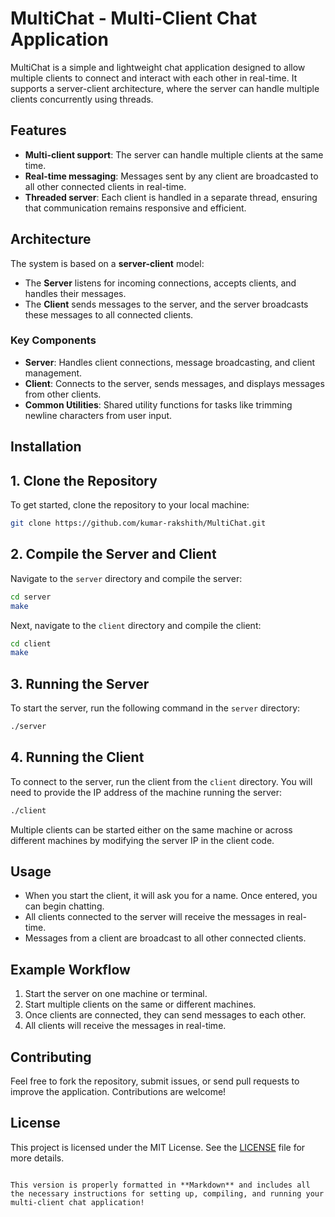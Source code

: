 # MultiChat - Multi-Client Chat Application

MultiChat is a simple and lightweight chat application designed to allow multiple clients to connect and interact with each other in real-time. It supports a server-client architecture, where the server can handle multiple clients concurrently using threads.

## Features
- **Multi-client support**: The server can handle multiple clients at the same time.
- **Real-time messaging**: Messages sent by any client are broadcasted to all other connected clients in real-time.
- **Threaded server**: Each client is handled in a separate thread, ensuring that communication remains responsive and efficient.

## Architecture
The system is based on a **server-client** model:
- The **Server** listens for incoming connections, accepts clients, and handles their messages.
- The **Client** sends messages to the server, and the server broadcasts these messages to all connected clients.

### **Key Components**
- **Server**: Handles client connections, message broadcasting, and client management.
- **Client**: Connects to the server, sends messages, and displays messages from other clients.
- **Common Utilities**: Shared utility functions for tasks like trimming newline characters from user input.

## Installation

## 1. Clone the Repository
To get started, clone the repository to your local machine:

```bash
git clone https://github.com/kumar-rakshith/MultiChat.git
```

## 2. Compile the Server and Client

Navigate to the `server` directory and compile the server:

```bash
cd server
make
```

Next, navigate to the `client` directory and compile the client:

```bash
cd client
make
```

## 3. Running the Server
To start the server, run the following command in the `server` directory:

```bash
./server
```

## 4. Running the Client
To connect to the server, run the client from the `client` directory. You will need to provide the IP address of the machine running the server:

```bash
./client
```

Multiple clients can be started either on the same machine or across different machines by modifying the server IP in the client code.

## Usage
- When you start the client, it will ask you for a name. Once entered, you can begin chatting.
- All clients connected to the server will receive the messages in real-time.
- Messages from a client are broadcast to all other connected clients.

## Example Workflow
1. Start the server on one machine or terminal.
2. Start multiple clients on the same or different machines.
3. Once clients are connected, they can send messages to each other.
4. All clients will receive the messages in real-time.

## Contributing
Feel free to fork the repository, submit issues, or send pull requests to improve the application. Contributions are welcome!

## License
This project is licensed under the MIT License. See the [LICENSE](LICENSE) file for more details.
```

This version is properly formatted in **Markdown** and includes all the necessary instructions for setting up, compiling, and running your multi-client chat application!
